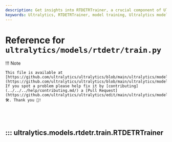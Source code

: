 ```yaml
---
description: Get insights into RTDETRTrainer, a crucial component of Ultralytics for effective model training. Explore detailed documentation at Ultralytics.
keywords: Ultralytics, RTDETRTrainer, model training, Ultralytics models, PyTorch models, neural networks, machine learning, deep learning
---
```


# Reference for `ultralytics/models/rtdetr/train.py`

!!! Note

    This file is available at [https://github.com/ultralytics/ultralytics/blob/main/ultralytics/models/rtdetr/train.py](https://github.com/ultralytics/ultralytics/blob/main/ultralytics/models/rtdetr/train.py). If you spot a problem please help fix it by [contributing](../../../help/contributing.md/) a [Pull Request](https://github.com/ultralytics/ultralytics/edit/main/ultralytics/models/rtdetr/train.py) 🛠️. Thank you 🙏!

<br><br>

## ::: ultralytics.models.rtdetr.train.RTDETRTrainer

<br><br>
